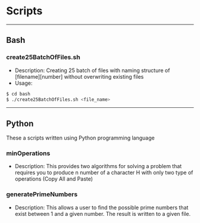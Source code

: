 # Scripts

---

## Bash

### create25BatchOfFiles.sh

- Description: Creating 25 batch of files with naming structure of [filename][number] without overwriting existing files
- Usage: 
```bash 
$ cd bash      
$ ./create25BatchOfFiles.sh <file_name>
```

---

## Python

These a scripts written using Python programming language

### minOperations

- Description: This provides two algorithms for solving a problem that requires you to produce n number of a character H with only two type of operations (Copy All and Paste)

### generatePrimeNumbers

- Description: This allows a user to find the possible prime numbers that exist between 1 and a given number. The result is written to a given file.